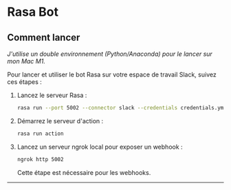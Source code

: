 # Rasa Bot

## Comment lancer

*J'utilise un double environnement (Python/Anaconda) pour le lancer sur mon Mac M1.*

Pour lancer et utiliser le bot Rasa sur votre espace de travail Slack, suivez ces étapes :

1. Lancez le serveur Rasa :
    ```bash
    rasa run --port 5002 --connector slack --credentials credentials.yml --endpoints endpoints.yml --cors * --debug
    ```

2. Démarrez le serveur d'action :
    ```bash
    rasa run action
    ```

3. Lancez un serveur ngrok local pour exposer un webhook :
    ```bash
    ngrok http 5002
    ```
   Cette étape est nécessaire pour les webhooks.

---


